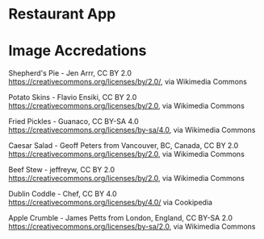 # Restaurant App

# Image Accredations

Shepherd's Pie - Jen Arrr, CC BY 2.0 https://creativecommons.org/licenses/by/2.0/, via Wikimedia Commons

Potato Skins - Flavio Ensiki, CC BY 2.0 https://creativecommons.org/licenses/by/2.0, via Wikimedia Commons

Fried Pickles - Guanaco, CC BY-SA 4.0 https://creativecommons.org/licenses/by-sa/4.0, via Wikimedia Commons

Caesar Salad - Geoff Peters from Vancouver, BC, Canada, CC BY 2.0 https://creativecommons.org/licenses/by/2.0, via Wikimedia Commons

Beef Stew - jeffreyw, CC BY 2.0 https://creativecommons.org/licenses/by/2.0, via Wikimedia Commons

Dublin Coddle - Chef, CC BY 4.0 https://creativecommons.org/licenses/by/4.0/ via Cookipedia

Apple Crumble - James Petts from London, England, CC BY-SA 2.0 https://creativecommons.org/licenses/by-sa/2.0, via Wikimedia Commons

